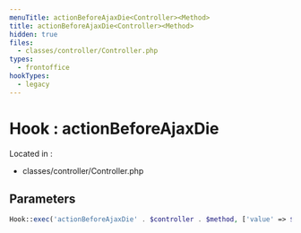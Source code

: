 ```yaml
---
menuTitle: actionBeforeAjaxDie<Controller><Method>
title: actionBeforeAjaxDie<Controller><Method>
hidden: true
files:
  - classes/controller/Controller.php
types:
  - frontoffice
hookTypes:
  - legacy
---
```


# Hook : actionBeforeAjaxDie<Controller><Method>

Located in :

  - classes/controller/Controller.php

## Parameters

```php
Hook::exec('actionBeforeAjaxDie' . $controller . $method, ['value' => $value]);
```